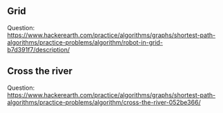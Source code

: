 ## Grid
Question: https://www.hackerearth.com/practice/algorithms/graphs/shortest-path-algorithms/practice-problems/algorithm/robot-in-grid-b7d391f7/description/
## Cross the river
Question: https://www.hackerearth.com/practice/algorithms/graphs/shortest-path-algorithms/practice-problems/algorithm/cross-the-river-052be366/
